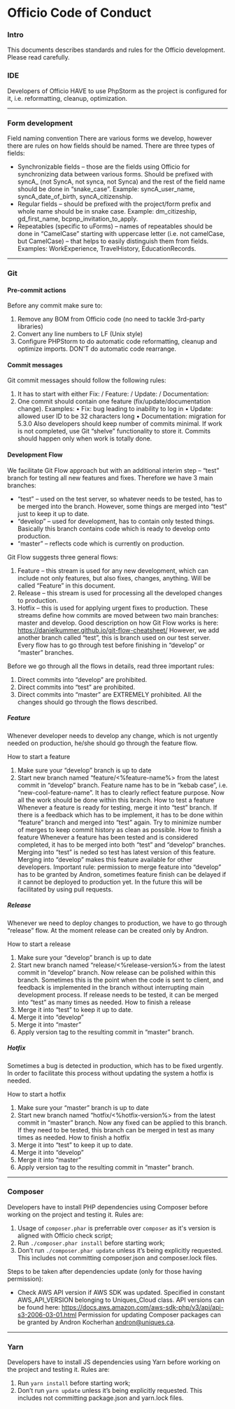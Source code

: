 # Officio Code of Conduct

### Intro
This documents describes standards and rules for the Officio development. Please read carefully.

### IDE
Developers of Officio HAVE to use PhpStorm as the project is configured for it, i.e. reformatting, cleanup, optimization.

___
### Form development
Field naming convention
There are various forms we develop, however there are rules on how fields should be named. There are three types of fields:
- Synchronizable fields – those are the fields using Officio for synchronizing data between various forms. Should be prefixed with syncA_ (not SyncA, not synca, not Synca) and the rest of the field name should be done in “snake_case”. Example: syncA_user_name, syncA_date_of_birth, syncA_citizenship.
- Regular fields – should be prefixed with the project/form prefix and whole name should be in snake case. Example: dm_citizeship, gd_first_name, bcpnp_invitation_to_apply.
- Repeatables (specific to uForms) – names of repeatables should be done in “CamelCase” starting with uppercase letter (i.e. not camelCase, but CamelCase) – that helps to easily distinguish them from fields. Examples: WorkExperience, TravelHistory, EducationRecords.

___
### Git
#### Pre-commit actions
Before any commit make sure to:
1. Remove any BOM from Officio code (no need to tackle 3rd-party libraries)
2. Convert any line numbers to LF (Unix style)
3. Configure PHPStorm to do automatic code reformatting, cleanup and optimize imports.
   DON'T do automatic code rearrange.

#### Commit messages
Git commit messages should follow the following rules:
1. It has to start with either Fix: / Feature: / Update: / Documentation: 
2. One commit should contain one feature (fix/update/documentation change).
Examples:
•	Fix: bug leading to inability to log in
•	Update: allowed user ID to be 32 characters long
•	Documentation: migration for 5.3.0
Also developers should keep number of commits minimal. If work is not completed, use Git “shelve” functionality to store it. Commits should happen only when work is totally done.

#### Development Flow
We facilitate Git Flow approach but with an additional interim step – “test” branch for testing all new features and fixes. Therefore we have 3 main branches:
- “test” – used on the test server, so whatever needs to be tested, has to be merged into the branch. However, some things are merged into “test” just to keep it up to date.
- “develop” – used for development, has to contain only tested things. Basically this branch contains code which is ready to develop onto production.
- “master” – reflects code which is currently on production. 

Git Flow suggests three general flows:
1. Feature – this stream is used for any new development, which can include not only features, but also fixes, changes, anything. Will be called “Feature” in this document.
2. Release – this stream is used for processing all the developed changes to production. 
3. Hotfix – this is used for applying urgent fixes to production.
These streams define how commits are moved between two main branches: master and develop. Good description on how Git Flow works is here: https://danielkummer.github.io/git-flow-cheatsheet/
However, we add another branch called “test”, this is branch used on our test server. Every flow has to go through test before finishing in “develop” or “master” branches.

Before we go through all the flows in details, read three important rules:
1. Direct commits into “develop” are prohibited.
2. Direct commits into “test” are prohibited.
3. Direct commits into “master” are EXTREMELY prohibited.
All the changes should go through the flows described.

##### Feature
Whenever developer needs to develop any change, which is not urgently needed on production, he/she should go through the feature flow. 

How to start a feature
1. Make sure your “develop” branch is up to date
2. Start new branch named “feature/<%feature-name%> from the latest commit in “develop” branch. Feature name has to be in “kebab case”, i.e. “new-cool-feature-name”. It has to clearly reflect feature purpose.
Now all the work should be done within this branch.
How to test a feature
Whenever a feature is ready for testing, merge it into “test” branch. If there is a feedback which has to be implement, it has to be done within “feature” branch and merged into “test” again. Try to minimize number of merges to keep commit history as clean as possible.
How to finish a feature
Whenever a feature has been tested and is considered completed, it has to be merged into both “test” and “develop” branches. Merging into “test” is neded so test has latest version of this feature. Merging into “develop” makes this feature available for other developers.
Important rule: permission to merge feature into “develop” has to be granted by Andron, sometimes feature finish can be delayed if it cannot be deployed to production yet. In the future this will be facilitated by using pull requests.

##### Release
Whenever we need to deploy changes to production, we have to go through “release” flow. At the moment release can be created only by Andron. 
 
How to start a release
1. Make sure your “develop” branch is up to date
2. Start new branch named “release/<%release-version%> from the latest commit in “develop” branch.
Now release can be polished within this branch. Sometimes this is the point when the code is sent to client, and feedback is implemented in the branch without interrupting main development process. If release needs to be tested, it can be merged into “test” as many times as needed.
How to finish a release
1. Merge it into “test” to keep it up to date.
2. Merge it into “develop”
3. Merge it into “master”
4. Apply version tag to the resulting commit in “master” branch.

##### Hotfix
Sometimes a bug is detected in production, which has to be fixed urgently. In order to facilitate this process without updating the system a hotfix is needed.
 
How to start a hotfix
1. Make sure your “master” branch is up to date
2. Start new branch named “hotfix/<%hotfix-version%> from the latest commit in “master” branch.
Now any fixed can be applied to this branch. If they need to be tested, this branch can be merged in test as many times as needed.
How to finish a hotfix
1. Merge it into “test” to keep it up to date.
2. Merge it into “develop”
3. Merge it into “master”
4. Apply version tag to the resulting commit in “master” branch.
___
### Composer
Developers have to install PHP dependencies using Composer before working on the project and testing it. Rules are:
1. Usage of `composer.phar` is preferrable over `composer` as it's version is aligned with Officio check script;
2. Run `./composer.phar install` before starting work;
3. Don’t run `./composer.phar update` unless it’s being explicitly requested. This includes not committing composer.json and composer.lock files.

Steps to be taken after dependencies update (only for those having permission):
- Check AWS API version if AWS SDK was updated. Specified in constant AWS_API_VERSION belonging to Uniques_Cloud class. API versions can be found here: https://docs.aws.amazon.com/aws-sdk-php/v3/api/api-s3-2006-03-01.html 
Permission for updating Composer packages can be granted by Andron Kocherhan <andron@uniques.ca>.

---
### Yarn
Developers have to install JS dependencies using Yarn before working on the project and testing it. Rules are:
1. Run `yarn install` before starting work;
2. Don’t run `yarn update` unless it’s being explicitly requested. This includes not committing package.json and yarn.lock files.
